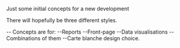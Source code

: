 Just some initial concepts for a new development

There will hopefully be three different styles.

-- Concepts are for:
    --Reports
    --Front-page
    --Data visualisations
    --Combinations of them
    --Carte blanche design choice.